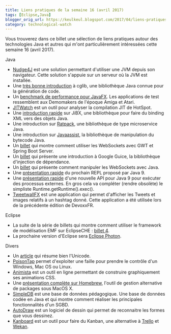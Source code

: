 ```yaml
---
title: Liens pratiques de la semaine 16 (avril 2017)
tags: [Eclipse,Java]
blogger_orig_url: https://keulkeul.blogspot.com/2017/04/liens-pratiques-des-semaines.html
category: technological-watch
---
```


Vous trouverez dans ce billet une sélection de liens pratiques autour des technologies Java et autres qui m'ont particulièrement intéressées cette semaine 16 (avril 2017).

Java

* [Nudge4J](https://lorenzoongithub.github.io/nudge4j/) est une solution permettant d'utiliser une JVM depuis son navigateur. Cette solution s'appuie sur un serveur où la JVM est installée.
* Une [très bonne introduction](http://www.baeldung.com/cglib) à cglib, une bibliothèque Java connue pour la génération de code.
* Un [benchmark de performance pour JavaFX](https://github.com/chriswhocodes/DemoFX). Les applications de test ressemblent aux Demomakers de l'époque Amiga et Atari.
* [JITWatch](https://github.com/AdoptOpenJDK/jitwatch) est un outil pour analyser la compilation JIT de HotSpot. 
* Une [introduction rapide](http://www.baeldung.com/jibx) sur JiBX, une bibliothèque pour faire du binding XML vers des objets Java.
* Une introduction sur [Ratpack](http://www.baeldung.com/ratpack), une bibliothèque de type microservice Java.
* Une introduction sur [Javaassist](http://www.baeldung.com/javassist), la bibliothèque de manipulation du bytecode Java. 
* Un [billet](http://www.g-widgets.com/2017/03/16/example-of-using-websockets-in-gwt-with-a-spring-boot-server/) qui montre comment utiliser les WebSockets avec GWT et Spring Boot Server.
* Un [billet](http://www.baeldung.com/guice) qui présente une introduction à Google Guice, la bibliothèque d'injection de dépendance.
* Un [billet](http://www.baeldung.com/java-websockets) qui présente comment manipuler les WebSockets avec Java.
* Une [présentation rapide](http://www.baeldung.com/java-9-repl) du prochain REPL proposé par Java 9.
* Une [présentation rapide](http://www.baeldung.com/java-9-process-api) d'une nouvelle API pour Java 9 pour exécuter des processus externes. En gros cela va compléter (rendre obsolète) le simpliste Runtime.getRuntime().exec().  
* [TweetwallFX](https://github.com/TweetWallFX/TweetwallFX) est une application qui permet d'afficher les Tweets et images relatifs à un hashtag donné. Cette application a été utilisée lors de la précédente édition de DevoxxFR.

Eclipse

* La suite de la série de billets qui montre comment utiliser le framework de modélisation EMF sur EclipseCHE : [billet 4](http://eclipsesource.com/blogs/2017/03/15/emf-support-for-che-day-4-building-che/).
* La prochaine version d'Eclipse sera [Eclipse Photon](http://aniszczyk.org/2017/03/01/eclipse-2018-simultaneous-release-name-photon/).

Divers

* Un [article](http://reedbeta.com/blog/programmers-intro-to-unicode/) qui résume bien l'Unicode.
* [PoisonTap](https://github.com/samyk/poisontap) permet d'exploiter une faille pour prendre le contrôle d'un Windows, Mac OS ou Linux.
* [Animista](http://animista.net/) est un outil en ligne permettant de construire graphiquement ses animations CSS.
* Une [présentation complète sur Homebrew](https://lemag.sfeir.com/homebrew-package-manager-macos/), l'outil de gestion alternative de packages sous MacOS X.
* [SimpleDB](http://www.cs.bc.edu/~sciore/simpledb/) est une base de données pédagogique. Une base de données codée en Java et qui montre comment réaliser les principales fonctionnalités d'un SGBD.
* [AutoDraw](http://www.autodraw.com/) est un logiciel de dessin qui permet de reconnaitre les formes que vous dessinez.
* [Kanboard](https://kanboard.net/) est un outil pour faire du Kanban, une alternative à [Trello](https://trello.com/) et [Wekan](https://wekan.github.io/).